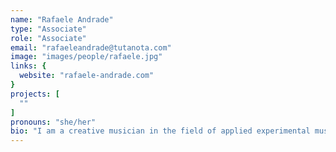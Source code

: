 ```yaml
---
name: "Rafaele Andrade"
type: "Associate"
role: "Associate"
email: "rafaeleandrade@tutanota.com"
image: "images/people/rafaele.jpg"
links: {
  website: "rafaele-andrade.com"
}
projects: [
  ""
]
pronouns: "she/her"
bio: "I am a creative musician in the field of applied experimental music. I have studied Conducting, Composition, Production, Cello, Programming, 3D printing and Sonology at Brazil, Germany and the Netherlands. In my research I develop artworks merging those practices with technology, social inclusion, sustainability & fair music distribution. I am a member of Netherlands coding Live, Instrument inventors initiative and the creator of Knurl, an interactive and polyphonic instrument. In the first months in iil, I will be consolidating the interface of Knurl by the asssitance of Thor and Halldor and the collective practice of local musicians. In the third month, Adam Pultz and I are going to be developing and testing our performance "Sound energy harvest", where our instruments sounds are going to be harvesting energy for its own application."
---
```

